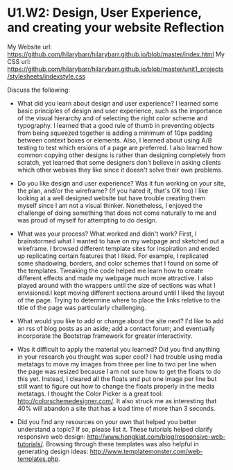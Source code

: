 # U1.W2: Design, User Experience, and creating your website Reflection

My Website url: https://github.com/hilarybarr/hilarybarr.github.io/blob/master/index.html
My CSS url: https://github.com/hilarybarr/hilarybarr.github.io/blob/master/unit1_projects/stylesheets/indexstyle.css

Discuss the following:

* What did you learn about design and user experience? 
I learned some basic principles of design and user experience, such as the importance of the visual hierarchy and of selecting the right color scheme and typography. I learned that a good rule of thumb in preventing objects from being squeezed together is adding a minimum of 10px padding between context boxes or elements. Also, I learned about using A/B testing to test which ersions of a page are preferred. I also learned how common copying other designs is rather than designing completely from scratch, yet learned that some designers don't believe in asking clients which other websies they like since it doesn't solve their own problems. 


* Do you like design and user experience? Was it fun working on your site, the plan, and/or the wireframe? (If you hated it, that's OK too)
I like looking at a well designed website but have trouble creating them myself since I am not a visual thinker. Nonetheless, I enjoyed the challenge of doing something that does not come naturally to me and was proud of myself for attempting to do design.

* What was your process? What worked and didn't work?
First, I brainstormed what I wanted to have on my webpage and sketched out a wireframe. I browsed different template sites for inspiration and ended up replicating certain features that I liked. For example, I replicated some shadowing, borders, and color schemes that I found on some of the templates. Tweaking the code helped me learn how to create different effects and made my webpage much more attractive. I also played around with the wrappers until the size of sections was what I envisioned.I kept moving different sections around until I liked the layout of the page. Trying to determine where to place the links relative to the title of the page was particularly challenging.


* What would you like to add or change about the site next?
I'd like to add an rss of blog posts as an aside; add a contact forum; and eventually incorporate the Bootstrap framework for greater interactivity.


* Was it difficult to apply the material you learned? Did you find anything in your research you thought was super cool?
I had trouble using media metatags to move my images from three per line to two per line when the page was resized because I am not sure how to get the floats to do this yet. Instead, I cleared all the floats and put one image per line but still want to figure out how to change the floats properly in the media metatags. I thought the Color Picker is a great tool: http://colorschemedesigner.com/. It also struck me as interesting that 40% will abandon a site that has a load time of more than 3 seconds. 


* Did you find any resources on your own that helped you better understand a topic? If so, please list it.
These tutorials helped clarify responsive web design: http://www.hongkiat.com/blog/responsive-web-tutorials/. Browsing through these templates was also helpful in generating design ideas: http://www.templatemonster.com/web-templates.php. 
